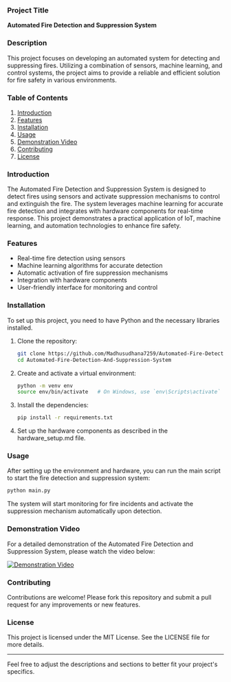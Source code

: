 ### Project Title
**Automated Fire Detection and Suppression System**

### Description
This project focuses on developing an automated system for detecting and suppressing fires. Utilizing a combination of sensors, machine learning, and control systems, the project aims to provide a reliable and efficient solution for fire safety in various environments.

### Table of Contents
1. [Introduction](#introduction)
2. [Features](#features)
3. [Installation](#installation)
4. [Usage](#usage)
5. [Demonstration Video](#demonstration-video)
6. [Contributing](#contributing)
7. [License](#license)

### Introduction
The Automated Fire Detection and Suppression System is designed to detect fires using sensors and activate suppression mechanisms to control and extinguish the fire. The system leverages machine learning for accurate fire detection and integrates with hardware components for real-time response. This project demonstrates a practical application of IoT, machine learning, and automation technologies to enhance fire safety.

### Features
- Real-time fire detection using sensors
- Machine learning algorithms for accurate detection
- Automatic activation of fire suppression mechanisms
- Integration with hardware components
- User-friendly interface for monitoring and control

### Installation
To set up this project, you need to have Python and the necessary libraries installed.

1. Clone the repository:
    ```bash
    git clone https://github.com/Madhusudhana7259/Automated-Fire-Detection-And-Suppression-System.git
    cd Automated-Fire-Detection-And-Suppression-System
    ```

2. Create and activate a virtual environment:
    ```bash
    python -m venv env
    source env/bin/activate   # On Windows, use `env\Scripts\activate`
    ```

3. Install the dependencies:
    ```bash
    pip install -r requirements.txt
    ```

4. Set up the hardware components as described in the hardware_setup.md file.

### Usage
After setting up the environment and hardware, you can run the main script to start the fire detection and suppression system:
```bash
python main.py
```
The system will start monitoring for fire incidents and activate the suppression mechanism automatically upon detection.


### Demonstration Video
For a detailed demonstration of the Automated Fire Detection and Suppression System, please watch the video below:

[![Demonstration Video](https://img.youtube.com/vi/mfdBiK2nVI0/0.jpg)](https://www.youtube.com/watch?v=mfdBiK2nVI0)

### Contributing
Contributions are welcome! Please fork this repository and submit a pull request for any improvements or new features.

### License
This project is licensed under the MIT License. See the LICENSE file for more details.

---

Feel free to adjust the descriptions and sections to better fit your project's specifics.
